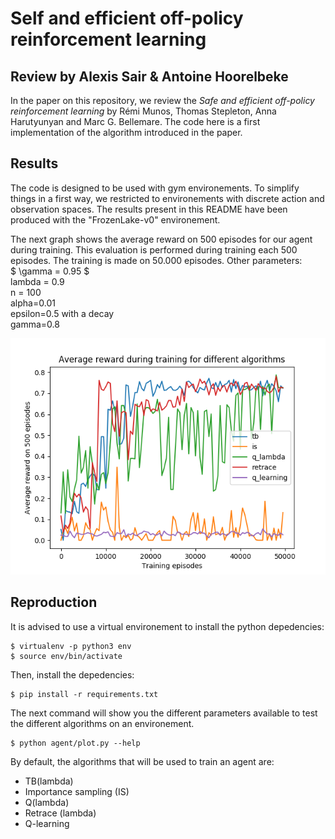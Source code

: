 # Self and efficient off-policy reinforcement learning

## Review by Alexis Sair & Antoine Hoorelbeke

In the paper on this repository, we review the *Safe and efficient off-policy reinforcement
learning* by Rémi Munos, Thomas Stepleton, Anna Harutyunyan and
Marc G. Bellemare. The code here is a first implementation of the algorithm introduced in the paper. 

## Results

The code is designed to be used with gym environements. To simplify things in a first way, we restricted to environements with discrete action and observation spaces. The results present in this README have been produced with the "FrozenLake-v0" environement.

The next graph shows the average reward on 500 episodes for our agent during training. This evaluation is performed during training each 500 episodes. The training is made on 50.000 episodes. Other parameters:  
$ \gamma = 0.95  $  
lambda = 0.9  
n = 100  
alpha=0.01  
epsilon=0.5 with a decay  
gamma=0.8

![frozen-lake]

## Reproduction

It is advised to use a virtual environement to install the python depedencies:

```
$ virtualenv -p python3 env
$ source env/bin/activate
```

Then, install the depedencies:

```
$ pip install -r requirements.txt
```

The next command will show you the different parameters available to test the different algorithms on an environement. 
```
$ python agent/plot.py --help
```

By default, the algorithms that will be used to train an agent are:
- TB(lambda)
- Importance sampling (IS)
- Q(lambda)
- Retrace (lambda)
- Q-learning

[frozen-lake]: ./results/frozen-lake.png ""
